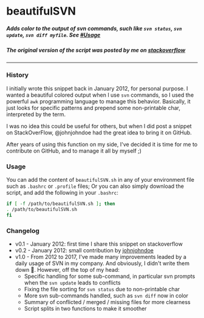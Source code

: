 # beautifulSVN
##### Adds color to the output of svn commands, such like `svn status`, `svn update`, `svn diff myfile`. See [#Usage](#usage)
##### The original version of the script was posted by me on [stack*overflow*](https://stackoverflow.com/questions/8786400/svn-add-colors-on-command-line-svn-with-awk-in-bash)

---

### History
I initially wrote this snippet back in January 2012, for personal purpose. I wanted a beautiful colored output when I use `svn` commands, so I used the powerful `awk` programming language to manage this behavior. Basically, it just looks for specific patterns and prepend some non-printable char, interpreted by the term.

I was no idea this could be useful for others, but when I did post a snippet on StackOverFlow, @johnjohndoe had the great idea to bring it on GitHub.

After years of using this function on my side, I've decided it is time for me to contribute on GitHub, and to manage it all by myself ;)

### Usage
You can add the content of `beautifulSVN.sh` in any of your environment file such as `.bashrc` or `.profile` files;
Or you can also simply download the script, and add the following in your `.bashrc`:

```bash
if [ -f /path/to/beautifulSVN.sh ]; then
. /path/to/beautifulSVN.sh
fi
```

### Changelog
* v0.1 - January 2012: first time I share this snippet on stackoverflow
* v0.2 - January 2012: small contribution by [johnjohndoe](https://gist.github.com/johnjohndoe)
* v1.0 - From 2012 to 2017, I've made many improvements leaded by a daily usage of SVN in my company. And obviously, I didn't write them down :dash:. However, off the top of my head:
  * Specific handling for some sub-command, in particular svn prompts when the `svn update` leads to conflicts
  * Fixing the file sorting for `svn status` due to non-printable char
  * More svn sub-commands handled, such as `svn diff` now in color
  * Summary of conflicted / merged / missing files for more clearness
  * Script splits in two functions to make it smoother

